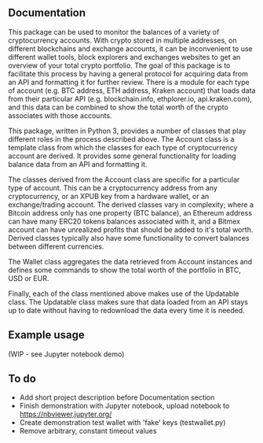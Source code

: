 ## Documentation
This package can be used to monitor the balances of a variety of cryptocurrency accounts. With crypto stored in multiple addresses, on different blockchains and exchange accounts, it can be inconvenient to use different wallet tools, block explorers and exchanges websites to get an overview of your total crypto portfolio. The goal of this package is to facilitate this process by having a general protocol for acquiring data from an API and formatting it for further review. There is a module for each type of account (e.g. BTC address, ETH address, Kraken account) that loads data from their particular API (e.g. blockchain.info, ethplorer.io, api.kraken.com), and this data can be combined to show the total worth of the crypto associates with those accounts.

This package, written in Python 3, provides a number of classes that play different roles in the process described above. The Account class is a template class from which the classes for each type of cryptocurrency account are derived. It provides some general functionality for loading balance data from an API and formatting it.

The classes derived from the Account class are specific for a particular type of account. This can be a cryptocurrency address from any cryptocurrency, or an XPUB key from a hardware wallet, or an exchange/trading account. The derived classes vary in complexity; where a Bitcoin address only has one property (BTC balance), an Ethereum address can have many ERC20 tokens balances associated with it, and a Bitmex account can have unrealized profits that should be added to it's total worth. Derived classes typically also have some functionality to convert balances between different currencies.

The Wallet class aggregates the data retrieved from Account instances and defines some commands to show the total worth of the portfolio in BTC, USD or EUR.

Finally, each of the class mentioned above makes use of the Updatable class. The Updatable class makes sure that data loaded from an API stays up to date without having to redownload the data every time it is needed.

## Example usage
(WIP - see Jupyter notebook demo)

## To do
* Add short project description before Documentation section
* Finish demonstration with Jupyter notebook, upload notebook to https://nbviewer.jupyter.org/
* Create demonstration test wallet with 'fake' keys (testwallet.py)
* Remove arbitrary, constant timeout values

